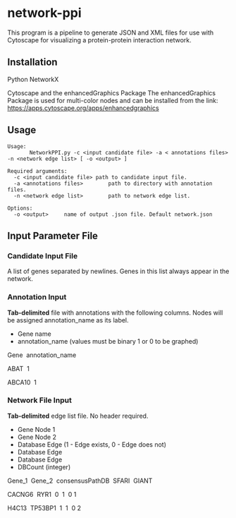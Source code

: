 # network-ppi

This program is a pipeline to generate JSON and XML files for use with Cytoscape for visualizing a protein-protein interaction network.

## Installation
Python NetworkX

Cytoscape and the enhancedGraphics Package
The enhancedGraphics Package is used for multi-color nodes and can be installed from the link:
https://apps.cytoscape.org/apps/enhancedgraphics


## Usage
```
Usage:
       NetworkPPI.py -c <input candidate file> -a < annotations files> -n <network edge list> [ -o <output> ]

Required arguments:
  -c <input candidate file>	path to candidate input file. 
  -a <annotations files>		path to directory with annotation files. 
  -n <network edge list>		path to network edge list. 
                                                    
Options:
  -o <output>     name of output .json file. Default network.json
```

## Input Parameter File

### Candidate Input File

A list of genes separated by newlines. Genes in this list always appear in the network.

### Annotation Input
**Tab-delimited** file with annotations with the following columns. Nodes will be assigned annotation_name as its label.
 - Gene name
 - annotation_name (values must be binary 1 or 0 to be graphed)
 
Gene&nbsp;&nbsp;annotation_name

ABAT&nbsp;&nbsp;1

ABCA10&nbsp;&nbsp;1
 

### Network File Input
**Tab-delimited** edge list file. No header required.
- Gene Node 1
- Gene Node 2
- Database Edge (1 - Edge exists, 0 - Edge does not)
- Database Edge
- Database Edge
- DBCount (integer)


Gene_1&nbsp;&nbsp;Gene_2&nbsp;&nbsp;consensusPathDB&nbsp;&nbsp;SFARI&nbsp;&nbsp;GIANT

CACNG6&nbsp;&nbsp;RYR1&nbsp;&nbsp;0&nbsp;&nbsp;1&nbsp;&nbsp;0&nbsp;1

H4C13&nbsp;&nbsp;TP53BP1&nbsp;&nbsp;1&nbsp;&nbsp;1&nbsp;&nbsp;0&nbsp;2



